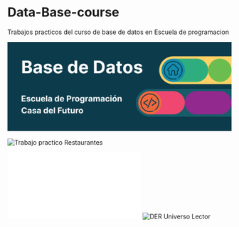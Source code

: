 # Data-Base-course
Trabajos practicos del curso de base de datos en Escuela de programacion

![Banner](./banner-2.png)

![Trabajo practico Restaurantes](./restaurante_tp.drawio)

![Base de datos Universo Lector](./bd_universo_lector.sql)
![DER Universo Lector](./DER%20universo%20Lector.mwb)


